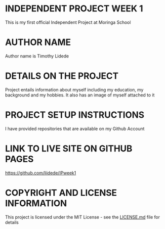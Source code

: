 # INDEPENDENT PROJECT WEEK 1

This is my first official Independent Project at Moringa School

# AUTHOR NAME

Author name is Timothy Lidede

# DETAILS ON THE PROJECT

Project entails information about myself including my education, my background and my hobbies. It also has an image of myself attached to it

# PROJECT SETUP INSTRUCTIONS

I have provided repositories that are available on my Github Account

# LINK TO LIVE SITE ON GITHUB PAGES

https://github.com/liidede/IPweek1

# COPYRIGHT AND LICENSE INFORMATION

This project is licensed under the MIT License - see the [LICENSE.md](LICENSE.md) file for details




